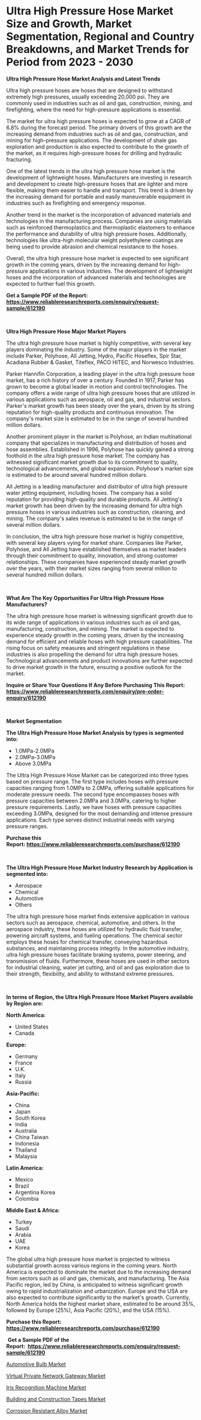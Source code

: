 <p><h1>Ultra High Pressure Hose Market Size and Growth, Market Segmentation, Regional and Country Breakdowns, and Market Trends for Period from 2023 -  2030</h1></p><p><strong>Ultra High Pressure Hose Market Analysis and Latest Trends</strong></p>
<p><p>Ultra high pressure hoses are hoses that are designed to withstand extremely high pressures, usually exceeding 20,000 psi. They are commonly used in industries such as oil and gas, construction, mining, and firefighting, where the need for high-pressure applications is essential.</p><p>The market for ultra high pressure hoses is expected to grow at a CAGR of 6.8% during the forecast period. The primary drivers of this growth are the increasing demand from industries such as oil and gas, construction, and mining for high-pressure applications. The development of shale gas exploration and production is also expected to contribute to the growth of the market, as it requires high-pressure hoses for drilling and hydraulic fracturing.</p><p>One of the latest trends in the ultra high pressure hose market is the development of lightweight hoses. Manufacturers are investing in research and development to create high-pressure hoses that are lighter and more flexible, making them easier to handle and transport. This trend is driven by the increasing demand for portable and easily maneuverable equipment in industries such as firefighting and emergency response.</p><p>Another trend in the market is the incorporation of advanced materials and technologies in the manufacturing process. Companies are using materials such as reinforced thermoplastics and thermoplastic elastomers to enhance the performance and durability of ultra high pressure hoses. Additionally, technologies like ultra-high molecular weight polyethylene coatings are being used to provide abrasion and chemical resistance to the hoses.</p><p>Overall, the ultra high pressure hose market is expected to see significant growth in the coming years, driven by the increasing demand for high-pressure applications in various industries. The development of lightweight hoses and the incorporation of advanced materials and technologies are expected to further fuel this growth.</p></p>
<p><strong>Get a Sample PDF of the Report:&nbsp; <a href="https://www.reliableresearchreports.com/enquiry/request-sample/612190">https://www.reliableresearchreports.com/enquiry/request-sample/612190</a></strong></p>
<p>&nbsp;</p>
<p><strong>Ultra High Pressure Hose Major Market Players</strong></p>
<p><p>The ultra high pressure hose market is highly competitive, with several key players dominating the industry. Some of the major players in the market include Parker, Polyhose, All Jetting, Hydro, Pacific Hoseflex, Spir Star, Acadiana Rubber & Gasket, Titeflex, PACO HITEC, and Norwesco Industries.</p><p>Parker Hannifin Corporation, a leading player in the ultra high pressure hose market, has a rich history of over a century. Founded in 1917, Parker has grown to become a global leader in motion and control technologies. The company offers a wide range of ultra high pressure hoses that are utilized in various applications such as aerospace, oil and gas, and industrial sectors. Parker's market growth has been steady over the years, driven by its strong reputation for high-quality products and continuous innovation. The company's market size is estimated to be in the range of several hundred million dollars.</p><p>Another prominent player in the market is Polyhose, an Indian multinational company that specializes in manufacturing and distribution of hoses and hose assemblies. Established in 1996, Polyhose has quickly gained a strong foothold in the ultra high pressure hose market. The company has witnessed significant market growth due to its commitment to quality, technological advancements, and global expansion. Polyhose's market size is estimated to be around several hundred million dollars.</p><p>All Jetting is a leading manufacturer and distributor of ultra high pressure water jetting equipment, including hoses. The company has a solid reputation for providing high-quality and durable products. All Jetting's market growth has been driven by the increasing demand for ultra high pressure hoses in various industries such as construction, cleaning, and mining. The company's sales revenue is estimated to be in the range of several million dollars.</p><p>In conclusion, the ultra high pressure hose market is highly competitive, with several key players vying for market share. Companies like Parker, Polyhose, and All Jetting have established themselves as market leaders through their commitment to quality, innovation, and strong customer relationships. These companies have experienced steady market growth over the years, with their market sizes ranging from several million to several hundred million dollars.</p></p>
<p>&nbsp;</p>
<p><strong>What Are The Key Opportunities For Ultra High Pressure Hose Manufacturers?</strong></p>
<p><p>The ultra high pressure hose market is witnessing significant growth due to its wide range of applications in various industries such as oil and gas, manufacturing, construction, and mining. The market is expected to experience steady growth in the coming years, driven by the increasing demand for efficient and reliable hoses with high pressure capabilities. The rising focus on safety measures and stringent regulations in these industries is also propelling the demand for ultra high pressure hoses. Technological advancements and product innovations are further expected to drive market growth in the future, ensuring a positive outlook for the market.</p></p>
<p><strong>Inquire or Share Your Questions If Any Before Purchasing This Report: <a href="https://www.reliableresearchreports.com/enquiry/pre-order-enquiry/612190">https://www.reliableresearchreports.com/enquiry/pre-order-enquiry/612190</a></strong></p>
<p>&nbsp;</p>
<p><strong>Market Segmentation</strong></p>
<p><strong>The Ultra High Pressure Hose Market Analysis by types is segmented into:</strong></p>
<p><ul><li>1.0MPa-2.0MPa</li><li>2.0MPa-3.0MPa</li><li>Above 3.0MPa</li></ul></p>
<p><p>The Ultra High Pressure Hose Market can be categorized into three types based on pressure range. The first type includes hoses with pressure capacities ranging from 1.0MPa to 2.0MPa, offering suitable applications for moderate pressure needs. The second type encompasses hoses with pressure capacities between 2.0MPa and 3.0MPa, catering to higher pressure requirements. Lastly, we have hoses with pressure capacities exceeding 3.0MPa, designed for the most demanding and intense pressure applications. Each type serves distinct industrial needs with varying pressure ranges.</p></p>
<p><strong>Purchase this Report:&nbsp;<a href="https://www.reliableresearchreports.com/purchase/612190">https://www.reliableresearchreports.com/purchase/612190</a></strong></p>
<p>&nbsp;</p>
<p><strong>The Ultra High Pressure Hose Market Industry Research by Application is segmented into:</strong></p>
<p><ul><li>Aerospace</li><li>Chemical</li><li>Automotive</li><li>Others</li></ul></p>
<p><p>The ultra high pressure hose market finds extensive application in various sectors such as aerospace, chemical, automotive, and others. In the aerospace industry, these hoses are utilized for hydraulic fluid transfer, powering aircraft systems, and fueling operations. The chemical sector employs these hoses for chemical transfer, conveying hazardous substances, and maintaining process integrity. In the automotive industry, ultra high pressure hoses facilitate braking systems, power steering, and transmission of fluids. Furthermore, these hoses are used in other sectors for industrial cleaning, water jet cutting, and oil and gas exploration due to their strength, flexibility, and ability to withstand extreme pressures.</p></p>
<p>&nbsp;</p>
<p><strong>In terms of Region, the Ultra High Pressure Hose Market Players available by Region are:</strong></p>
<p>
    <p> <strong> North America: </strong>
        <ul>
            <li>United States</li>
            <li>Canada</li>
        </ul>
        </p> 
    <p> <strong> Europe: </strong>
        <ul>
            <li>Germany</li>
            <li>France</li>
            <li>U.K.</li>
            <li>Italy</li>
            <li>Russia</li>
        </ul>
        </p> 
    <p> <strong> Asia-Pacific: </strong>
        <ul>
            <li>China</li>
            <li>Japan</li>
            <li>South Korea</li>
            <li>India</li>
            <li>Australia</li>
            <li>China Taiwan</li>
            <li>Indonesia</li>
            <li>Thailand</li>
            <li>Malaysia</li>
        </ul>
        </p> 
    <p> <strong> Latin America: </strong>
        <ul>
            <li>Mexico</li>
            <li>Brazil</li>
            <li>Argentina Korea</li>
            <li>Colombia</li>
        </ul>
        </p> 
    <p> <strong> Middle East & Africa: </strong>
        <ul>
            <li>Turkey</li>
            <li>Saudi</li>
            <li>Arabia</li>
            <li>UAE</li>
            <li>Korea</li>
        </ul>
    </p>
    </p>
<p><p>The global ultra high pressure hose market is projected to witness substantial growth across various regions in the coming years. North America is expected to dominate the market due to the increasing demand from sectors such as oil and gas, chemicals, and manufacturing. The Asia Pacific region, led by China, is anticipated to witness significant growth owing to rapid industrialization and urbanization. Europe and the USA are also expected to contribute significantly to the market's growth. Currently, North America holds the highest market share, estimated to be around 35%, followed by Europe (25%), Asia Pacific (20%), and the USA (15%).</p></p>
<p><strong>Purchase this Report: <a href="https://www.reliableresearchreports.com/purchase/612190">https://www.reliableresearchreports.com/purchase/612190</a></strong></p>
<p>&nbsp;<strong>Get a Sample PDF of the Report:&nbsp;&nbsp;<a href="https://www.reliableresearchreports.com/enquiry/request-sample/612190">https://www.reliableresearchreports.com/enquiry/request-sample/612190</a></strong></p>
<p><strong></strong></p>
<p><p><a href="https://github.com/kholmovskayalyudmila/Market-Research-Report-List-1/blob/main/automotive-bulb-market.md">Automotive Bulb Market</a></p><p><a href="https://medium.com/@nettieboyle84/virtual-private-network-gateway-market-opportunities-and-strategies-forecast-for-period-from-f7348e2b6b86">Virtual Private Network Gateway Market</a></p><p><a href="https://medium.com/@isidrowolff1966/iris-recognition-machine-market-size-growth-forecast-2023-2030-1d20aaccbf16">Iris Recognition Machine Market</a></p><p><a href="https://www.linkedin.com/pulse/building-construction-tapes-market-research-report-provides/">Building and Construction Tapes Market</a></p><p><a href="https://www.linkedin.com/pulse/decoding-corrosion-resistant-alloy-market-deep-dive-latest/">Corrosion Resistant Alloy Market</a></p></p>